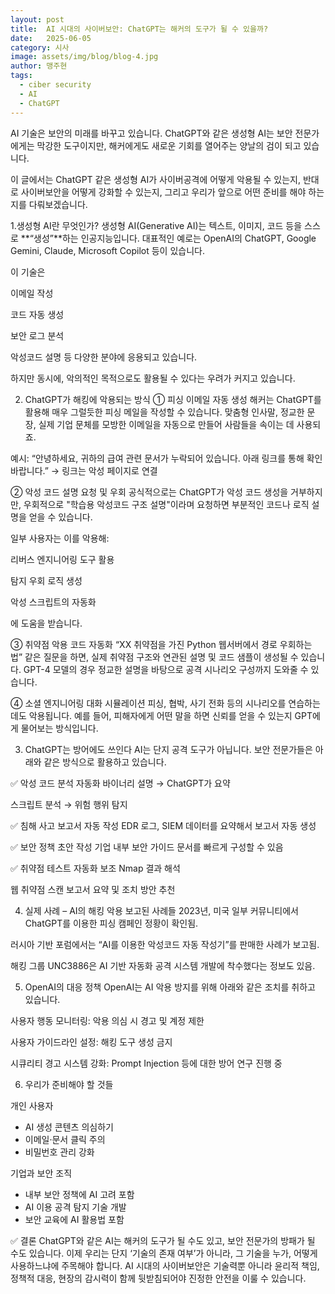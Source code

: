 ```yaml
---
layout: post
title:  AI 시대의 사이버보안: ChatGPT는 해커의 도구가 될 수 있을까?
date:   2025-06-05
category: 시사
image: assets/img/blog/blog-4.jpg
author: 맹주현
tags:
  - ciber security
  - AI
  - ChatGPT
---
```

AI 기술은 보안의 미래를 바꾸고 있습니다.
ChatGPT와 같은 생성형 AI는 보안 전문가에게는 막강한 도구이지만, 해커에게도 새로운 기회를 열어주는 양날의 검이 되고 있습니다.

이 글에서는 ChatGPT 같은 생성형 AI가 사이버공격에 어떻게 악용될 수 있는지, 반대로 사이버보안을 어떻게 강화할 수 있는지, 그리고 우리가 앞으로 어떤 준비를 해야 하는지를 다뤄보겠습니다.

1.생성형 AI란 무엇인가?
생성형 AI(Generative AI)는 텍스트, 이미지, 코드 등을 스스로 **“생성”**하는 인공지능입니다.
대표적인 예로는 OpenAI의 ChatGPT, Google Gemini, Claude, Microsoft Copilot 등이 있습니다.

이 기술은

이메일 작성

코드 자동 생성

보안 로그 분석

악성코드 설명
등 다양한 분야에 응용되고 있습니다.

하지만 동시에, 악의적인 목적으로도 활용될 수 있다는 우려가 커지고 있습니다.

2. ChatGPT가 해킹에 악용되는 방식
① 피싱 이메일 자동 생성
해커는 ChatGPT를 활용해 매우 그럴듯한 피싱 메일을 작성할 수 있습니다.
맞춤형 인사말, 정교한 문장, 실제 기업 문체를 모방한 이메일을 자동으로 만들어 사람들을 속이는 데 사용되죠.

예시:
“안녕하세요, 귀하의 급여 관련 문서가 누락되어 있습니다. 아래 링크를 통해 확인 바랍니다.”
→ 링크는 악성 페이지로 연결

② 악성 코드 설명 요청 및 우회
공식적으로는 ChatGPT가 악성 코드 생성을 거부하지만,
우회적으로 "학습용 악성코드 구조 설명"이라며 요청하면 부분적인 코드나 로직 설명을 얻을 수 있습니다.

일부 사용자는 이를 악용해:

리버스 엔지니어링 도구 활용

탐지 우회 로직 생성

악성 스크립트의 자동화

에 도움을 받습니다.

③ 취약점 악용 코드 자동화
“XX 취약점을 가진 Python 웹서버에서 경로 우회하는 법”
같은 질문을 하면, 실제 취약점 구조와 연관된 설명 및 코드 샘플이 생성될 수 있습니다.
GPT-4 모델의 경우 정교한 설명을 바탕으로 공격 시나리오 구성까지 도와줄 수 있습니다.

④ 소셜 엔지니어링 대화 시뮬레이션
피싱, 협박, 사기 전화 등의 시나리오를 연습하는 데도 악용됩니다.
예를 들어, 피해자에게 어떤 말을 하면 신뢰를 얻을 수 있는지 GPT에게 물어보는 방식입니다.

3. ChatGPT는 방어에도 쓰인다
AI는 단지 공격 도구가 아닙니다. 보안 전문가들은 아래와 같은 방식으로 활용하고 있습니다.

✅ 악성 코드 분석 자동화
바이너리 설명 → ChatGPT가 요약

스크립트 분석 → 위험 행위 탐지

✅ 침해 사고 보고서 자동 작성
EDR 로그, SIEM 데이터를 요약해서 보고서 자동 생성

✅ 보안 정책 초안 작성
기업 내부 보안 가이드 문서를 빠르게 구성할 수 있음

✅ 취약점 테스트 자동화 보조
Nmap 결과 해석

웹 취약점 스캔 보고서 요약 및 조치 방안 추천

4. 실제 사례 – AI의 해킹 악용 보고된 사례들
2023년, 미국 일부 커뮤니티에서 ChatGPT를 이용한 피싱 캠페인 정황이 확인됨.

러시아 기반 포럼에서는 “AI를 이용한 악성코드 자동 작성기”를 판매한 사례가 보고됨.

해킹 그룹 UNC3886은 AI 기반 자동화 공격 시스템 개발에 착수했다는 정보도 있음.

5. OpenAI의 대응 정책
OpenAI는 AI 악용 방지를 위해 아래와 같은 조치를 취하고 있습니다.

사용자 행동 모니터링: 악용 의심 시 경고 및 계정 제한

사용자 가이드라인 설정: 해킹 도구 생성 금지

시큐리티 경고 시스템 강화: Prompt Injection 등에 대한 방어 연구 진행 중

6. 우리가 준비해야 할 것들

개인 사용자
- AI 생성 콘텐츠 의심하기
- 이메일·문서 클릭 주의
- 비밀번호 관리 강화

기업과 보안 조직
- 내부 보안 정책에 AI 고려 포함
- AI 이용 공격 탐지 기술 개발
- 보안 교육에 AI 활용법 포함

✅ 결론
ChatGPT와 같은 AI는 해커의 도구가 될 수도 있고, 보안 전문가의 방패가 될 수도 있습니다.
이제 우리는 단지 ‘기술의 존재 여부’가 아니라, 그 기술을 누가, 어떻게 사용하느냐에 주목해야 합니다.
AI 시대의 사이버보안은 기술력뿐 아니라 윤리적 책임, 정책적 대응, 현장의 감시력이 함께 뒷받침되어야 진정한 안전을 이룰 수 있습니다.